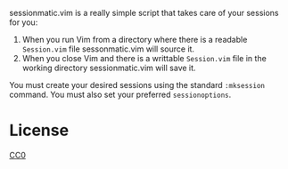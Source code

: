 sessionmatic.vim is a really simple script that takes care of your
sessions for you:

1. When you run Vim from a directory where there is a readable
   `Session.vim` file sessonmatic.vim will source it.
2. When you close Vim and there is a writtable `Session.vim` file
   in the working directory sessionmatic.vim will save it.

You must create your desired sessions using the standard
`:mksession` command. You must also set your preferred
`sessionoptions`.

# License

[CC0](https://creativecommons.org/publicdomain/zero/1.0/)
